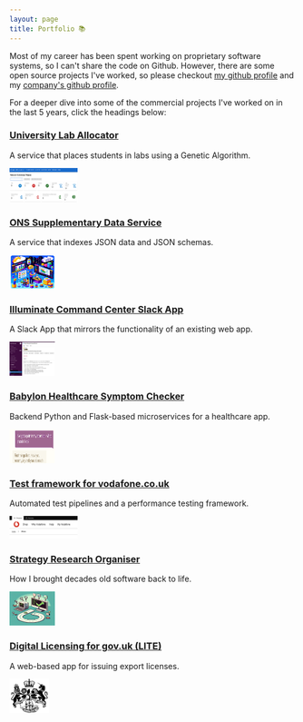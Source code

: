 ```yaml
---
layout: page
title: Portfolio 📚
---
```


Most of my career has been spent working on proprietary software systems, so I can't share the code on Github. 
However, there are some open source projects I've worked, so please checkout [my github profile](https://github.com/dgnball)
and my [company's github profile](https://github.com/westsmith-open).

For a deeper dive into some of the commercial projects I've worked on in the last 5 years, click the headings below:

### [University Lab Allocator](/projects/university-lab-allocator)
A service that places students in labs using a Genetic Algorithm.

<img src="/assets/images/projects/lab-allocator.png" width="120" height="60">

### [ONS Supplementary Data Service](/projects/ons-supplementary-data-service)
A service that indexes JSON data and JSON schemas.

<img src="/assets/images/projects/dalle-sds.png" width="80" height="60">

### [Illuminate Command Center Slack App](/projects/illuminate-command-center-slack-app)
A Slack App that mirrors the functionality of an existing web app.

<img src="/assets/images/projects/hanzo-command-center.jpeg" width="80" height="60">

### [Babylon Healthcare Symptom Checker](/projects/babylon-healthcare-symptom-checker)
Backend Python and Flask-based microservices for a healthcare app.

<img src="/assets/images/projects/babylon-chat.png" width="80" height="60">

### [Test framework for vodafone.co.uk](/projects/test-framework-for-vodafone-co-uk)
Automated test pipelines and a performance testing framework.

<img src="/assets/images/projects/vodafone-shop.png" width="120" height="40">

### [Strategy Research Organiser](/projects/strategy-research-organiser)
How I brought decades old software back to life.

<img src="/assets/images/projects/dalle-green-tick.png" width="80" height="60">

### [Digital Licensing for gov.uk (LITE)](/projects/digital-licensing-for-gov-uk-lite)
A web-based app for issuing export licenses.

<img src="/assets/images/logos/dfortrade.png" width="70" height="60">
